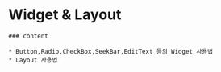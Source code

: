 # Widget & Layout
	
	### content
	
	* Button,Radio,CheckBox,SeekBar,EditText 등의 Widget 사용법
	* Layout 사용법
